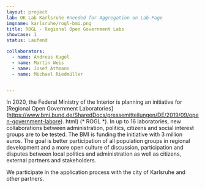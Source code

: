 ```yaml
---
layout: project
lab: OK Lab Karlsruhe #needed for Aggregation on Lab-Page
imgname: karlsruhe/rogl-bmi.png
title: ROGL - Regional Open Government Labs
showcase: 1
status: Laufend

collaborators:
  - name: Andreas Kugel
  - name: Martin Weis
  - name: Josef Attmann
  - name: Michael Riedmüller


---
```


In 2020, the Federal Ministry of the Interior is planning an initiative for [Regional Open Government Laboratories] (https://www.bmi.bund.de/SharedDocs/pressemitteilungen/DE/2019/09/open-government-labore). html) (* ROGL *). In up to 16 laboratories, new collaborations between administration, politics, citizens and social interest groups are to be tested. The BMI is funding the initiative with 3 million euros. The goal is better participation of all population groups in regional development and a more open culture of discussion, participation and disputes between local politics and administration as well as citizens, external partners and stakeholders.

We participate in the application process with the city of Karlsruhe and other partners.
